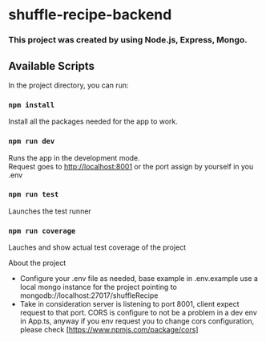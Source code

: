 # shuffle-recipe-backend
### This project was created by using Node.js, Express, Mongo.

## Available Scripts

In the project directory, you can run:

### `npm install`
Install all the packages needed for the app to work.

### `npm run dev`

Runs the app in the development mode.\
Request goes to [http://localhost:8001](http://localhost:8001) or the port assign by yourself in you .env


### `npm run test`

Launches the test runner

### `npm run coverage`

Lauches and show actual test coverage of the project


About the project

- Configure your .env file as needed, base example in .env.example use a local mongo instance for the project pointing to mongodb://localhost:27017/shuffleRecipe
- Take in consideration server is listening to port 8001, client expect request to that port. 
CORS is configure to not be a problem in a dev env in App.ts, anyway if you env request you to change cors configuration, please check [https://www.npmjs.com/package/cors]
